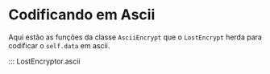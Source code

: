 # Codificando em Ascii

Aqui estão as funções da classe `AsciiEncrypt` que o `LostEncrypt` herda
para codificar o `self.data` em ascii.


::: LostEncryptor.ascii